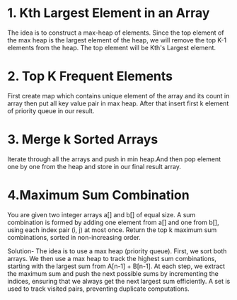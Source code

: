 # 1. Kth Largest Element in an Array
The idea is to construct a max-heap of elements. Since the top element of the max heap is the largest element of the heap, we will remove the top K-1 elements from the heap.  The top element will be Kth's Largest element.

# 2. Top K Frequent Elements
First create map which contains unique element of the array and its count in array then put all key value pair in max heap. After that insert first k element of priority queue in our result.

# 3. Merge k Sorted Arrays
Iterate through all the arrays and push in min heap.And then pop element one by one from the heap and store in our final result array.

# 4.Maximum Sum Combination
You are given two integer arrays a[] and b[] of equal size. A sum combination is formed by adding one element from a[] and one from b[], using each index pair (i, j) at most once. Return the top k maximum sum combinations, sorted in non-increasing order.

Solution- The idea is to use a max heap (priority queue). First, we sort both arrays. We then use a max heap to track the highest sum combinations, starting with the largest sum from A[n-1] + B[n-1]. At each step, we extract the maximum sum and push the next possible sums by incrementing the indices, ensuring that we always get the next largest sum efficiently. A set is used to track visited pairs, preventing duplicate computations. 
